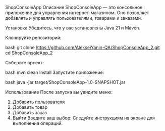 ShopConsoleApp
Описание
ShopConsoleApp — это консольное приложение для управления интернет-магазином. Оно позволяет добавлять и управлять пользователями, товарами и заказами.

Установка
Убедитесь, что у вас установлены Java 21 и Maven.

Клонируйте репозиторий:

bash
git clone https://github.com/AlekseiYanin-QA/ShopConsoleApp_2.git
cd ShopConsoleApp_2

Соберите проект:

bash
mvn clean install
Запустите приложение:

bash
java -jar target/ShopConsoleApp-1.0-SNAPSHOT.jar

Использование
После запуска вы увидите меню:

1. Добавить пользователя
2. Добавить товар
3. Добавить заказ
4. Выйти
   Введите ваш выбор:
   Следуйте инструкциям на экране для выполнения операций.